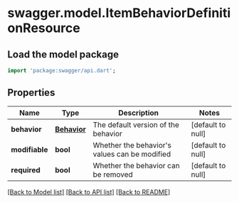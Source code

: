 # swagger.model.ItemBehaviorDefinitionResource

## Load the model package
```dart
import 'package:swagger/api.dart';
```

## Properties
Name | Type | Description | Notes
------------ | ------------- | ------------- | -------------
**behavior** | [**Behavior**](Behavior.md) | The default version of the behavior | [default to null]
**modifiable** | **bool** | Whether the behavior&#39;s values can be modified | [default to null]
**required** | **bool** | Whether the behavior can be removed | [default to null]

[[Back to Model list]](../README.md#documentation-for-models) [[Back to API list]](../README.md#documentation-for-api-endpoints) [[Back to README]](../README.md)


